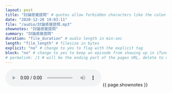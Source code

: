 ```yaml
---
layout: post
title: "討論感覺提問" # quotes allow forbidden characters like the colon
date: "2020-12-20 19:03:11"
file: "/audio/討論感覺提問.mp3"
shownotes: "討論感覺提問"
summary: "討論感覺提問"
duration: "file_duration" # audio length in min:sec
length: "file_length" # filesize in bytes
explicit: "no" # change to yes to flag with the explicit tag
block: "no" # change to yes to keep an episode from showing up in iTunes
# permalink: /1 # will be the ending part of the pages URL, delete to default to the title
---
```


<audio controls>
<source src="{{site.url}}{{site.baseurl}}{{ page.file }}" type="audio/x-mp3">
Your browser does not support the audio element.
</audio>
{{ page.shownotes }}

